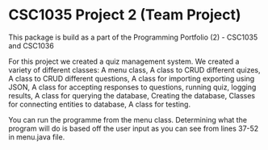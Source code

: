 CSC1035 Project 2 (Team Project)
================================

This package is build as a part of the Programming Portfolio (2) - CSC1035 and CSC1036

For this project we created a quiz management system. We created a variety of different classes:
A menu class,
A class to CRUD different quizes,
A class to CRUD different questions,
A class for importing exporting using JSON,
A class for accepting responses to questions, running quiz, logging results,
A class for querying the database,
Creating the database,
Classes for connecting entities to database,
A class for testing.

You can run the programme from the menu class. Determining what the program will do
is based off the user input as you can see from lines 37-52 in menu.java file.



